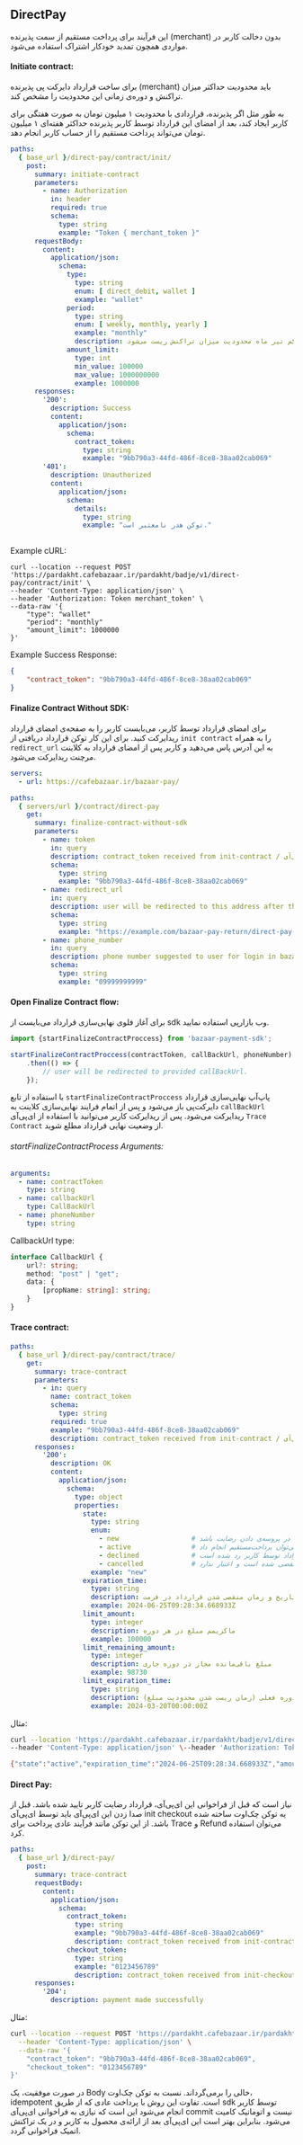 ## DirectPay

این فرآیند برای پرداخت مستقیم از سمت پذیرنده (merchant) بدون دخالت کاربر در مواردی همچون تمدید خودکار اشتراک استفاده
می‌شود.

#### Initiate contract:

برای ساخت قرارداد دایرکت پی  پذیرنده (merchant) باید محدودیت حداکثر میزان تراکنش و دوره‌ی زمانی این محدودیت را مشخص کند.

به طور مثل اگر پذیرنده، قراردادی با محدودیت ۱ میلیون تومان به صورت هفتگی برای کاربر ایجاد کند، بعد از امضای این قرارداد توسط کاربر پذیرنده حداکثر هفته‌ای ۱ میلیون تومان می‌تواند پرداخت مستقیم را از حساب کاربر انجام دهد.

```yaml
paths:
  { base_url }/direct-pay/contract/init/
    post:
      summary: initiate-contract
      parameters:
        - name: Authorization
          in: header
          required: true
          schema:
            type: string
            example: "Token { merchant_token }"
      requestBody:
        content:
          application/json:
            schema:
              type:
                type: string
                enum: [ direct_debit, wallet ]
                example: "wallet"
              period:
                type: string
                enum: [ weekly, monthly, yearly ]
                example: "monthly"
                description: دوره‌ی زمانی از ابتدا ماه، هفته و یا سال شروع می‌شود. به این معنی که اگر قرارداد کاربر ۱۳ خرداد ماه امضا شود، دوره‌ی زمانی آن تا یکم تیر ماه است و از یکم تیر ماه محدودیت میزان تراکنش ریست می‌شود.
              amount_limit:
                type: int
                min_value: 100000
                max_value: 1000000000
                example: 1000000
      responses:
        '200':
          description: Success
          content:
            application/json:
              schema:
                contract_token:
                  type: string
                  example: "9bb790a3-44fd-486f-8ce8-38aa02cab069"
        '401':
          description: Unauthorized
          content:
            application/json:
              schema:
                details:
                  type: string
                  example: "توکن هدر نامعتبر است."
        
```

Example cURL:

```curl
curl --location --request POST 'https://pardakht.cafebazaar.ir/pardakht/badje/v1/direct-pay/contract/init' \
--header 'Content-Type: application/json' \
--header 'Authorization: Token merchant_token' \
--data-raw '{
    "type": "wallet"
    "period": "monthly"
    "amount_limit": 1000000
}'
```
Example Success Response:
```json
{
	"contract_token": "9bb790a3-44fd-486f-8ce8-38aa02cab069"
}
```

#### Finalize Contract Without SDK:

برای امضای قرارداد توسط کاربر، می‌بایست کاربر را به صفحه‌ی امضای قرارداد ریدایرکت کنید. برای این کار توکن قرارداد
دریافتی از `init contract` را به همراه `redirect_url` به این آدرس پاس می‌دهید و کاربر پس از امضای قرارداد به کلاینت
مرچنت
ریدایرکت می‌شود.

```yaml
servers:
  - url: https://cafebazaar.ir/bazaar-pay/

paths:
  { servers/url }/contract/direct-pay
    get:
      summary: finalize-contract-without-sdk
      parameters:
        - name: token
          in: query
          description: contract_token received from init-contract / توکن قرارداد گرفته شده از ای‌پی‌آی Init Contract
          schema:
            type: string
            example: "9bb790a3-44fd-486f-8ce8-38aa02cab069"
        - name: redirect_url
          in: query
          description: user will be redirected to this address after the process
          schema:
            type: string
            example: "https://example.com/bazaar-pay-return/direct-pay-contract"
        - name: phone_number
          in: query
          description: phone number suggested to user for login in bazaar-pay / شماره موبایلی که پس از ریدایرکت به صفحه‌ی بازارپی برای لاگین به کاربر پیشنهاد می‌شود.
          schema:
            type: string
            example: "09999999999"
```

#### Open Finalize Contract flow:

برای آغاز فلوی نهایی‌سازی قرارداد می‌بایست از sdk وب بازارپی استفاده نمایید.

```typescript
import {startFinalizeContractProccess} from 'bazaar-payment-sdk';

startFinalizeContractProccess(contractToken, callBackUrl, phoneNumber)
    .then(() => {
        // user will be redirected to provided callBackUrl.
    });
```

با استفاده از تابع `startFinalizeContractProccess` پاپ‌آپ نهایی‌سازی قرارداد دایرکت‌پی باز می‌شود و پس از اتمام فرایند
نهایی‌سازی کلاینت به `callBackUrl` ریدایرکت می‌شود.
پس از ریدایرکت کاربر می‌توانید با استفاده از ای‌پی‌آی `Trace Contract` از وضعیت نهایی قرارداد مطلع شوید.

###### startFinalizeContractProcess Arguments:

```yaml
arguments:
  - name: contractToken
    type: string
  - name: callbackUrl
    type: CallBackUrl
  - name: phoneNumber
    type: string
```

CallbackUrl type:

```typescript
interface CallbackUrl {
    url?: string;
    method: "post" | "get";
    data: {
        [propName: string]: string;
    }
}
```

#### Trace contract:

```yaml
paths:
  { base_url }/direct-pay/contract/trace/
    get:
      summary: trace-contract
      parameters:
        - in: query
          name: contract_token
          schema:
            type: string
          required: true
          example: "9bb790a3-44fd-486f-8ce8-38aa02cab069"
          description: contract_token received from init-contract / توکن قرارداد گرفته شده از ای‌پی‌آی Init Contract
      responses:
        '200':
          description: OK
          content:
            application/json:
              schema:
                type: object
                properties:
                  state:
                    type: string
                    enum:
                      - new                  # قرارداد به تازگی ساخته شده است. ممکن است کاربر هنوز در پروسه‌ی دادن رضایت باشد.
                      - active               # راداد فعال است و می‌توان پرداخت‌مستقیم انجام داد.
                      - declined             # قراداد توسط کاربر رد شده است.
                      - cancelled            # قرارداد به دلیل اینکه کاربر اکشنی انجام نداده است منقضی شده است و اعتبار ندارد.
                    example: "new"
                  expiration_time:
                    type: string
                    description: تاریخ و زمان منقضی شدن قرارداد در فرمت ISO
                    example: 2024-06-25T09:28:34.668933Z
                  limit_amount:
                    type: integer
                    description: ماکزیمم مبلغ در هر دوره
                    example: 100000
                  limit_remaining_amount:
                    type: integer
                    description: مبلغ باقی‌مانده مجاز در دوره جاری
                    example: 98730
                  limit_expiration_time:
                    type: string
                    description: تاریخ و زمان پایان دوره فعلی (زمان ریست شدن محدودیت مبلغ) ISO
                    example: 2024-03-20T00:00:00Z
```

مثال:

```bash
curl --location 'https://pardakht.cafebazaar.ir/pardakht/badje/v1/direct-pay/contract/trace?contract_token=9bb790a3-44fd-486f-8ce8-38aa02cab069' \
--header 'Content-Type: application/json' \--header 'Authorization: Token cxvndf40824nfpw98he899jb440f66bt6ac8c30a' 

{"state":"active","expiration_time":"2024-06-25T09:28:34.668933Z","amount_limit":100000,"limit_remaining_amount":98730,"limit_expiration_time":"2024-03-20T00:00:00Z"}
```

#### Direct Pay:

نیاز است که قبل از فراخوانی این ای‌پی‌آی، قرارداد رضایت کاربر تایید شده باشد. قبل از صدا زدن این ای‌پی‌آی باید توسط
ای‌پی‌آی init checkout یه توکن چک‌اوت ساخته شده باشد. از این توکن مانند فرآیند عادی پرداخت برای Trace و Refund می‌توان
استفاده کرد.

```yaml
paths:
  { base_url }/direct-pay/
    post:
      summary: trace-contract
      requestBody:
        content:
          application/json:
            schema:
              contract_token:
                type: string
                example: "9bb790a3-44fd-486f-8ce8-38aa02cab069"
                description: contract_token received from init-contract / توکن قرارداد گرفته شده از ای‌پی‌آی Init Contract
              checkout_token:
                type: string
                example: "0123456789"
                description: contract_token received from init-checkout / توکن چک‌اوت گرفته شده از ای‌پی‌آی init checkout
      responses:
        '204':
          description: payment made successfully
```

مثال:

```bash
curl --location --request POST 'https://pardakht.cafebazaar.ir/pardakht/badje/v1/direct-pay/' \
  --header 'Content-Type: application/json' \
  --data-raw '{
    "contract_token": "9bb790a3-44fd-486f-8ce8-38aa02cab069",
    "checkout_token": "0123456789"
}'
```

در صورت موفقیت، یک Body خالی را برمی‌گرداند.
نسبت به توکن چک‌اوت، idempotent است.
تفاوت این روش با پرداخت عادی که از طریق sdk توسط کاربر انجام می‌شود این است که نیازی به فراخوانی ای‌پی‌آی commit نیست و
اتوماتیک کامیت می‌شود. بنابراین بهتر است این ای‌پی‌آی بعد از ارائه‌ی محصول به کاربر و در یک تراکنش اتمیک فراخوانی گردد.
